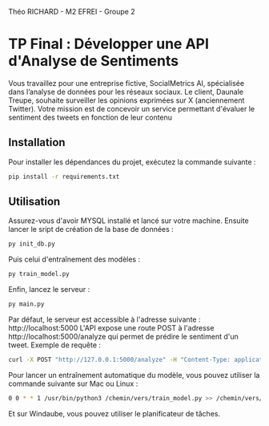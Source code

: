 Théo RICHARD - M2 EFREI - Groupe 2

# TP Final : Développer une API d'Analyse de Sentiments

Vous travaillez pour une entreprise fictive, SocialMetrics AI, spécialisée dans l’analyse de données pour les réseaux
sociaux. Le client, Daunale Treupe, souhaite surveiller les opinions exprimées sur X (anciennement Twitter). Votre
mission est de concevoir un service permettant d'évaluer le sentiment des tweets en fonction de leur contenu

## Installation
Pour installer les dépendances du projet, exécutez la commande suivante :

```bash
pip install -r requirements.txt
```

## Utilisation
Assurez-vous d'avoir MYSQL installé et lancé sur votre machine.
Ensuite lancer le sript de création de la base de données :

```bash
py init_db.py
```

Puis celui d'entraînement des modèles :

```bash
py train_model.py
```

Enfin, lancez le serveur :

```bash
py main.py
```

Par défaut, le serveur est accessible à l'adresse suivante : http://localhost:5000
L'API expose une route POST à l'adresse http://localhost:5000/analyze qui permet de prédire le sentiment d'un tweet.
Exemple de requête :

```bash
curl -X POST "http://127.0.0.1:5000/analyze" -H "Content-Type: application/json" -d '{"tweet": "Trump est un leader exceptionnel !"}'
```

Pour lancer un entraînement automatique du modèle, vous pouvez utiliser la commande suivante sur Mac ou Linux :

```bash
0 0 * * 1 /usr/bin/python3 /chemin/vers/train_model.py >> /chemin/vers/logs.txt 2>&1
```

Et sur Windaube, vous pouvez utiliser le planificateur de tâches.







